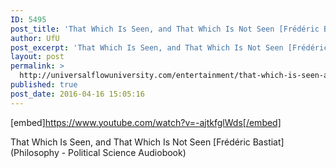 ```yaml
---
ID: 5495
post_title: 'That Which Is Seen, and That Which Is Not Seen [Frédéric Bastiat] (Philosophy Audiobook)'
author: UfU
post_excerpt: 'That Which Is Seen, and That Which Is Not Seen [Frédéric Bastiat] (Philosophy - Political Science Audiobook)'
layout: post
permalink: >
  http://universalflowuniversity.com/entertainment/that-which-is-seen-and-that-which-is-not-seen-frederic-bastiat-philosophy-audiobook/
published: true
post_date: 2016-04-16 15:05:16
---
```

[embed]https://www.youtube.com/watch?v=-ajtkfglWds[/embed]<br>
<p>That Which Is Seen, and That Which Is Not Seen [Frédéric Bastiat] (Philosophy - Political Science Audiobook)</p>